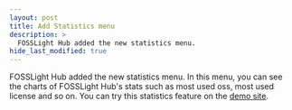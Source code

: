 ```yaml
---
layout: post
title: Add Statistics menu
description: >
  FOSSLight Hub added the new statistics menu.
hide_last_modified: true
---
```


FOSSLight Hub added the new statistics menu. In this menu, you can see the charts of FOSSLight Hub's stats such as most used oss, most used license and so on. You can try this statistics feature on the [demo site](https://demo.fosslight.org).
